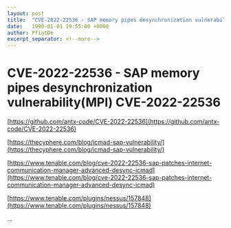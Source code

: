 ```yaml
---
layout: post
title:  "CVE-2022-22536 - SAP memory pipes desynchronization vulnerability(MPI) CVE-2022-22536"
date:   1990-01-01 19:55:00 +0000
author: PfiatDe
excerpt_separator: <!--more-->
---
```


# CVE-2022-22536 - SAP memory pipes desynchronization vulnerability(MPI) CVE-2022-22536

[https://github.com/antx-code/CVE-2022-22536](https://github.com/antx-code/CVE-2022-22536)

[https://thecyphere.com/blog/icmad-sap-vulnerability/](https://thecyphere.com/blog/icmad-sap-vulnerability/)

[https://www.tenable.com/blog/cve-2022-22536-sap-patches-internet-communication-manager-advanced-desync-icmad](https://www.tenable.com/blog/cve-2022-22536-sap-patches-internet-communication-manager-advanced-desync-icmad)

[https://www.tenable.com/plugins/nessus/157848](https://www.tenable.com/plugins/nessus/157848)

...
<!--more-->
